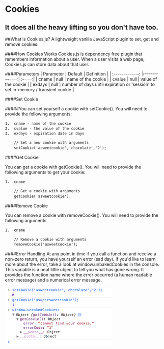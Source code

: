 Cookies
========

## It does all the heavy lifting so you don't have too.

##What is Cookies.js?
A lightweight vanilla JavaScript plugin to set, get and remove cookies. 

####How Cookies Works
Cookies.js is dependency free plugin that remembers information about a user.  When a user visits a web page, Cookies.js can store data about that user.

####Parameters
| Parameter        | Default           | Definition  |
| :-------------: |:-------------:| :-----:|
| cname  | null | name of the cookie |
| cvalue | null | value of the cookie  |
| exdays | null | number of days until expiration or 'session' to set in-memory / transient cookie   |

####Set Cookie

#####You can set yourself a cookie with setCookie(). You will need to provide the following arguments:

	1.	cname - name of the cookie
	2.	cvalue - the value of the cookie
	3.	exdays - expiration date in days

```html
	// Set a new cookie with arguments
	setCookie('asweetcookie','chocolate','2');
```

####Get Cookie

You can get a cookie with getCookie(). You will need to provide the following arguments to get your cookie:

	1.	cname

```html
	// Get a cookie with arguments
	getCookie('asweetcookie');
```

####Remove Cookie

You can remove a cookie with removeCookie(). You will need to provide the following arguments:

	1.	cname

```html
	// Remove a cookie with arguments
	removeCookie('asweetcookie');
```

####Error Handling
At any point in time if you call a function and receive a non-zero return, you have yourself an error (sad day). If you'd like to learn more about the error, take a look at window.unbakedCookies in the console. This variable is a neat little object to tell you what has gone wrong. It provides the function name where the error occurred (a human readable error message) and a numerical error message.

![Example of unbakedCookies in the console.](example/img/unbakedCookies.png "Console Error")